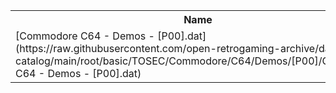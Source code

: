 <table>
<tr><th>Name</th><th>Size</th></tr>
<tr><td>[Commodore C64 - Demos - [P00].dat](https://raw.githubusercontent.com/open-retrogaming-archive/dat-catalog/main/root/basic/TOSEC/Commodore/C64/Demos/[P00]/Commodore C64 - Demos - [P00].dat)</td><td>124016</td></tr>
</table>
